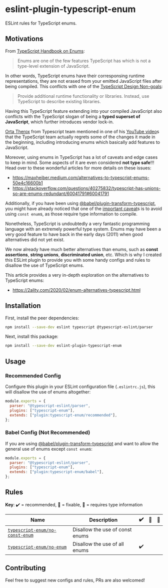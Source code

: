 # eslint-plugin-typescript-enum

ESLint rules for TypeScript enums.

## Motivations

From [TypeScript Handbook on Enums](https://www.typescriptlang.org/docs/handbook/enums.html):

> Enums are one of the few features TypeScript has which is not a type-level extension of JavaScript.

In other words, TypeScript enums have their corresponsing runtime representations, they are not erased from your emitted JavaScript files after being compiled. This conflicts with one of the [TypeScript Design Non-goals](https://github.com/Microsoft/TypeScript/wiki/TypeScript-Design-Goals#non-goals):

> Provide additional runtime functionality or libraries. Instead, use TypeScript to describe existing libraries.

Having this TypeScript feature extending into your compiled JavaScript also conflicts with the TypeScript slogan of being a **typed superset of JavaScript**, which further introduces vendor lock-in.

[Orta Therox](https://github.com/orta) from Typescript team mentioned in one of his [YouTube video](https://www.youtube.com/watch?v=8qm49TyMUPI&t=1240)s that the TypeScript team actually regrets some of the changes it made in the beginning, including introducing enums which basically add features to JavaScript.

Moreover, using enums in TypeScript has a lot of caveats and edge cases to keep in mind. Some aspects of it are even considered **not type safe**!!! Head over to these wonderful articles for more details on these issues:

- https://maxheiber.medium.com/alternatives-to-typescript-enums-50e4c16600b1
- https://stackoverflow.com/questions/40275832/typescript-has-unions-so-are-enums-redundant/60041791#60041791

Additionally, if you have been using [@babel/plugin-transform-typescript](https://babeljs.io/docs/en/babel-plugin-transform-typescript.html), you might have already noticed that one of the [important caveat](https://babeljs.io/docs/en/babel-plugin-transform-typescript.html#caveats)s is to avoid using `const enum`s, as those require type information to compile.

Nonetheless, TypeScript is undoubtedly a very fantastic programming language with an extremely powerful type system. Enums may have been a very good feature to have back in the early days (2011) when good alternatives did not yet exist.

We now already have much better alternatives than enums, such as **const assertions**, **string unions**, **discriminated union**, etc. Which is why I created this ESLint plugin to provide you with some handy configs and rules to disallow the use of TypeScript enums.

This article provides a very in-depth exploration on the alternatives to TypeScript enums:

- https://2ality.com/2020/02/enum-alternatives-typescript.html

## Installation

First, install the peer dependencies:

```sh
npm install --save-dev eslint typescript @typescript-eslint/parser
```

Next, install this package:

```sh
npm install --save-dev eslint-plugin-typescript-enum
```

## Usage

### Recommended Config

Configure this plugin in your ESLint configuration file (`.eslintrc.js`), this will disallow the use of enums altogether:

```js
module.exports = {
  parser: "@typescript-eslint/parser",
  plugins: ["typescript-enum"],
  extends: ["plugin:typescript-enum/recommended"],
};
```

### Babel Config (Not Recommended)

If you are using [@babel/plugin-transform-typescript](https://babeljs.io/docs/en/babel-plugin-transform-typescript.html) and want to allow the general use of enums except `const enum`s:

```js
module.exports = {
  parser: "@typescript-eslint/parser",
  plugins: ["typescript-enum"],
  extends: ["plugin:typescript-enum/babel"],
};
```

## Rules

**Key**: :heavy_check_mark: = recommended, :wrench: = fixable, :thought_balloon: = requires type information

| Name                                                           | Description                     | :heavy_check_mark: | :wrench: | :thought_balloon: |
| -------------------------------------------------------------- | ------------------------------- | ------------------ | -------- | ----------------- |
| [`typescript-enum/no-const-enum`](docs/rules/no-const-enum.md) | Disallow the use of const enums |                    |          |                   |
| [`typescript-enum/no-enum`](docs/rules/no-enum.md)             | Disallow the use of all enums   | :heavy_check_mark: |          |                   |

## Contributing

Feel free to suggest new configs and rules, PRs are also welcomed!
